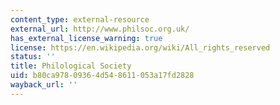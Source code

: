 ```yaml
---
content_type: external-resource
external_url: http://www.philsoc.org.uk/
has_external_license_warning: true
license: https://en.wikipedia.org/wiki/All_rights_reserved
status: ''
title: Philological Society
uid: b80ca978-0936-4d54-8611-053a17fd2828
wayback_url: ''
---
```

